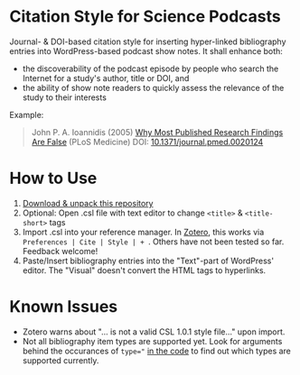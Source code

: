 Citation Style for Science Podcasts
===

Journal- &amp; DOI-based citation style for inserting hyper-linked bibliography entries into WordPress-based podcast show notes. It shall enhance both:
- the discoverability of the podcast episode by people who search the Internet for a study's author, title or DOI, and
- the ability of show note readers to quickly assess the relevance of the study to their interests

Example:
> John P. A. Ioannidis (2005) <a href="http://www.ncbi.nlm.nih.gov/pmc/articles/PMC1182327/" target="_blank">Why Most Published Research Findings Are False</a> (PLoS Medicine) DOI: <a href="http://dx.doi.org/10.1371/journal.pmed.0020124" target="_blank">10.1371/journal.pmed.0020124</a>

How to Use
===

1. [Download & unpack this repository](https://github.com/KonScience/Citation-Style/archive/master.zip) 
2. Optional: Open .csl file with text editor to change `<title>` & `<title-short>` tags 
3. Import .csl into your reference manager. In [Zotero](https://www.zotero.org/download/), this works via `Preferences | Cite | Style | + `. Others have not been tested so far. Feedback welcome!
4. Paste/Insert bibliography entries into the "Text"-part of WordPress' editor. The "Visual" doesn't convert the HTML tags to hyperlinks.


Known Issues
===

- Zotero warns about "... is not a valid CSL 1.0.1 style file..." upon import.
- Not all bibliography item types are supported yet. Look for arguments behind the occurances of `type="` [in the code](podcast-citation-style.csl) to find out which types are supported currently.
